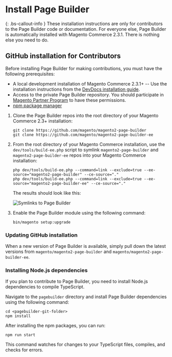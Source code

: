# Install Page Builder

{: .bs-callout-info }
These installation instructions are only for contributors to the Page Builder code or documentation.
For everyone else, Page Builder is automatically installed with Magento Commerce 2.3.1. There is nothing else you need to do.

## GitHub installation for Contributors

Before installing Page Builder for making contributions, you must have the following prerequisites:

-  A local development installation of Magento Commerce 2.3.1+ -- Use the installation instructions from the [DevDocs installation guide](https://devdocs.magento.com/guides/v2.3/install-gde/bk-install-guide.html).
-  Access to the private Page Builder repository. You should participate in [Magento Partner Program](https://magento.com/partners/become) to have these permissions.
-  [npm package manager](https://www.npmjs.com/get-npm)

1. Clone the Page Builder repos into the root directory of your Magento Commerce 2.3+ installation:

    ```terminal
    git clone https://github.com/magento/magento2-page-builder
    git clone https://github.com/magento/magento2-page-builder-ee
    ```

2. From the root directory of your Magento Commerce installation, use the `dev/tools/build-ee.php` script to symlink `magento2-page-builder` and `magento2-page-builder-ee` repos into your Magento Commerce installation:

    ```terminal
    php dev/tools/build-ee.php --command=link --exclude=true --ee-source="magento2-page-builder" --ce-source="."
    php dev/tools/build-ee.php --command=link --exclude=true --ee-source="magento2-page-builder-ee" --ce-source="."
    ```

    The results should look like this:

    ![Symlinks to Page Builder](../images/symlinked-pagebuilder.png)

3. Enable the Page Builder module using the following command:

    ```terminal
    bin/magento setup:upgrade
    ```

### Updating GitHub installation

When a new version of Page Builder is available, simply pull down the latest versions from `magento/magento2-page-builder` and `magento/magento2-page-builder-ee`.

### Installing Node.js dependencies

If you plan to contribute to Page Builder, you need to install Node.js dependencies to compile TypeScript.

Navigate to the `pagebuilder` directory and install Page Builder dependencies using the following command:

```terminal
cd <pagebuilder-git-folder>
npm install
```

After installing the npm packages, you can run:

```terminal
npm run start
```

This command watches for changes to your TypeScript files, compiles, and checks for errors.

